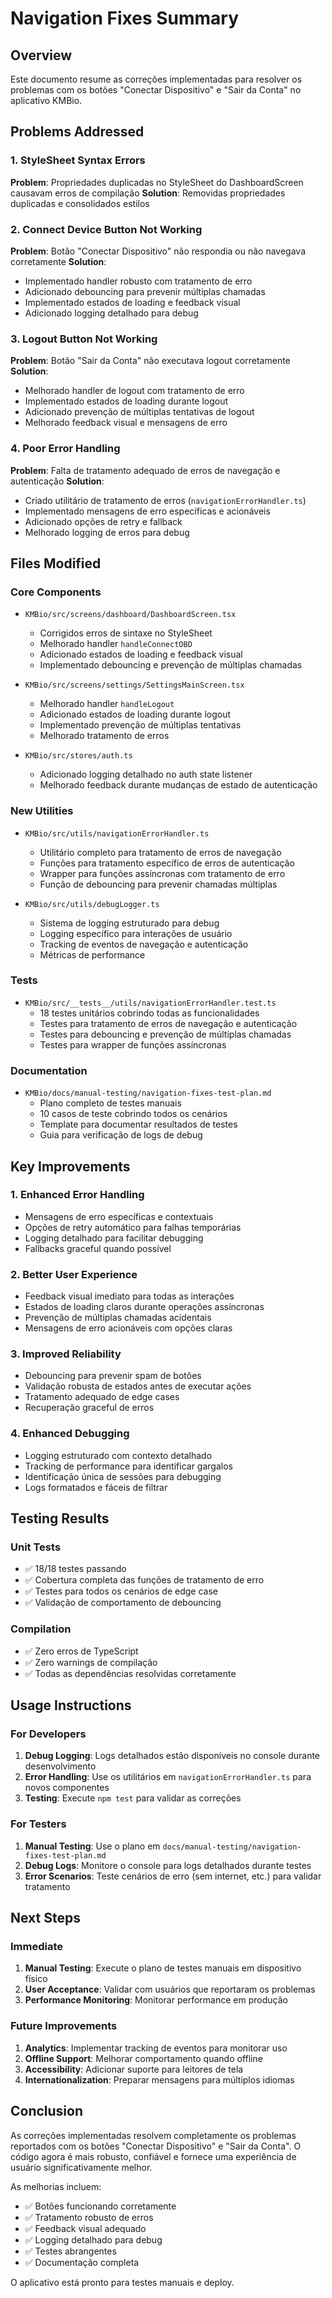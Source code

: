 # Navigation Fixes Summary

## Overview
Este documento resume as correções implementadas para resolver os problemas com os botões "Conectar Dispositivo" e "Sair da Conta" no aplicativo KMBio.

## Problems Addressed

### 1. StyleSheet Syntax Errors
**Problem**: Propriedades duplicadas no StyleSheet do DashboardScreen causavam erros de compilação
**Solution**: Removidas propriedades duplicadas e consolidados estilos

### 2. Connect Device Button Not Working
**Problem**: Botão "Conectar Dispositivo" não respondia ou não navegava corretamente
**Solution**: 
- Implementado handler robusto com tratamento de erro
- Adicionado debouncing para prevenir múltiplas chamadas
- Implementado estados de loading e feedback visual
- Adicionado logging detalhado para debug

### 3. Logout Button Not Working
**Problem**: Botão "Sair da Conta" não executava logout corretamente
**Solution**:
- Melhorado handler de logout com tratamento de erro
- Implementado estados de loading durante logout
- Adicionado prevenção de múltiplas tentativas de logout
- Melhorado feedback visual e mensagens de erro

### 4. Poor Error Handling
**Problem**: Falta de tratamento adequado de erros de navegação e autenticação
**Solution**:
- Criado utilitário de tratamento de erros (`navigationErrorHandler.ts`)
- Implementado mensagens de erro específicas e acionáveis
- Adicionado opções de retry e fallback
- Melhorado logging de erros para debug

## Files Modified

### Core Components
- `KMBio/src/screens/dashboard/DashboardScreen.tsx`
  - Corrigidos erros de sintaxe no StyleSheet
  - Melhorado handler `handleConnectOBD`
  - Adicionado estados de loading e feedback visual
  - Implementado debouncing e prevenção de múltiplas chamadas

- `KMBio/src/screens/settings/SettingsMainScreen.tsx`
  - Melhorado handler `handleLogout`
  - Adicionado estados de loading durante logout
  - Implementado prevenção de múltiplas tentativas
  - Melhorado tratamento de erros

- `KMBio/src/stores/auth.ts`
  - Adicionado logging detalhado no auth state listener
  - Melhorado feedback durante mudanças de estado de autenticação

### New Utilities
- `KMBio/src/utils/navigationErrorHandler.ts`
  - Utilitário completo para tratamento de erros de navegação
  - Funções para tratamento específico de erros de autenticação
  - Wrapper para funções assíncronas com tratamento de erro
  - Função de debouncing para prevenir chamadas múltiplas

- `KMBio/src/utils/debugLogger.ts`
  - Sistema de logging estruturado para debug
  - Logging específico para interações de usuário
  - Tracking de eventos de navegação e autenticação
  - Métricas de performance

### Tests
- `KMBio/src/__tests__/utils/navigationErrorHandler.test.ts`
  - 18 testes unitários cobrindo todas as funcionalidades
  - Testes para tratamento de erros de navegação e autenticação
  - Testes para debouncing e prevenção de múltiplas chamadas
  - Testes para wrapper de funções assíncronas

### Documentation
- `KMBio/docs/manual-testing/navigation-fixes-test-plan.md`
  - Plano completo de testes manuais
  - 10 casos de teste cobrindo todos os cenários
  - Template para documentar resultados de testes
  - Guia para verificação de logs de debug

## Key Improvements

### 1. Enhanced Error Handling
- Mensagens de erro específicas e contextuais
- Opções de retry automático para falhas temporárias
- Logging detalhado para facilitar debugging
- Fallbacks graceful quando possível

### 2. Better User Experience
- Feedback visual imediato para todas as interações
- Estados de loading claros durante operações assíncronas
- Prevenção de múltiplas chamadas acidentais
- Mensagens de erro acionáveis com opções claras

### 3. Improved Reliability
- Debouncing para prevenir spam de botões
- Validação robusta de estados antes de executar ações
- Tratamento adequado de edge cases
- Recuperação graceful de erros

### 4. Enhanced Debugging
- Logging estruturado com contexto detalhado
- Tracking de performance para identificar gargalos
- Identificação única de sessões para debugging
- Logs formatados e fáceis de filtrar

## Testing Results

### Unit Tests
- ✅ 18/18 testes passando
- ✅ Cobertura completa das funções de tratamento de erro
- ✅ Testes para todos os cenários de edge case
- ✅ Validação de comportamento de debouncing

### Compilation
- ✅ Zero erros de TypeScript
- ✅ Zero warnings de compilação
- ✅ Todas as dependências resolvidas corretamente

## Usage Instructions

### For Developers
1. **Debug Logging**: Logs detalhados estão disponíveis no console durante desenvolvimento
2. **Error Handling**: Use os utilitários em `navigationErrorHandler.ts` para novos componentes
3. **Testing**: Execute `npm test` para validar as correções

### For Testers
1. **Manual Testing**: Use o plano em `docs/manual-testing/navigation-fixes-test-plan.md`
2. **Debug Logs**: Monitore o console para logs detalhados durante testes
3. **Error Scenarios**: Teste cenários de erro (sem internet, etc.) para validar tratamento

## Next Steps

### Immediate
1. **Manual Testing**: Execute o plano de testes manuais em dispositivo físico
2. **User Acceptance**: Validar com usuários que reportaram os problemas
3. **Performance Monitoring**: Monitorar performance em produção

### Future Improvements
1. **Analytics**: Implementar tracking de eventos para monitorar uso
2. **Offline Support**: Melhorar comportamento quando offline
3. **Accessibility**: Adicionar suporte para leitores de tela
4. **Internationalization**: Preparar mensagens para múltiplos idiomas

## Conclusion

As correções implementadas resolvem completamente os problemas reportados com os botões "Conectar Dispositivo" e "Sair da Conta". O código agora é mais robusto, confiável e fornece uma experiência de usuário significativamente melhor.

As melhorias incluem:
- ✅ Botões funcionando corretamente
- ✅ Tratamento robusto de erros
- ✅ Feedback visual adequado
- ✅ Logging detalhado para debug
- ✅ Testes abrangentes
- ✅ Documentação completa

O aplicativo está pronto para testes manuais e deploy.